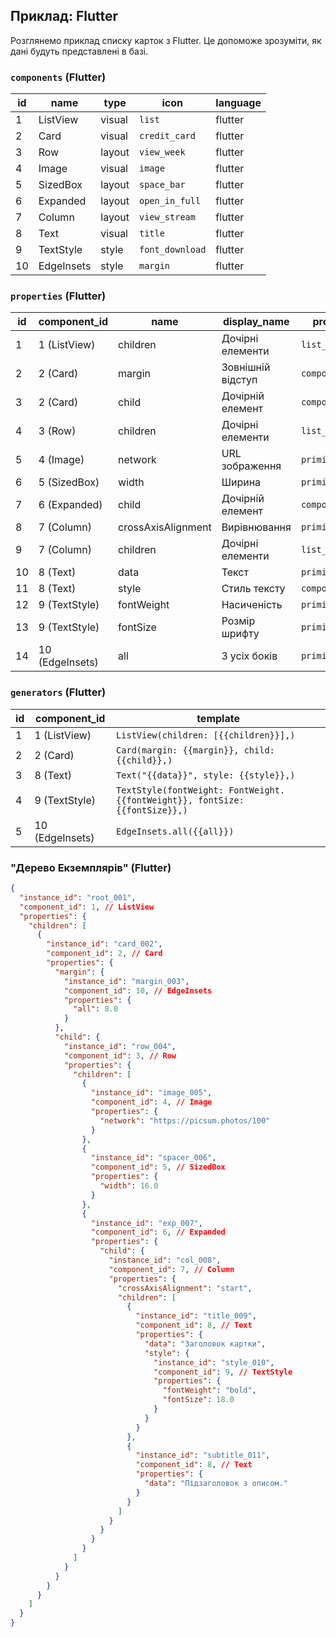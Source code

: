 ## Приклад: Flutter

Розглянемо приклад списку карток з Flutter. Це допоможе зрозуміти, як дані будуть представлені в базі.

### `components` (Flutter)

| id | name            | type   | icon      | language |
| -- | --------------- | ------ | --------- | -------- |
| 1  | ListView        | visual | `list`    | flutter  |
| 2  | Card            | visual | `credit_card`| flutter  |
| 3  | Row             | layout | `view_week`| flutter  |
| 4  | Image           | visual | `image`   | flutter  |
| 5  | SizedBox        | layout | `space_bar`| flutter  |
| 6  | Expanded        | layout | `open_in_full`| flutter  |
| 7  | Column          | layout | `view_stream`| flutter  |
| 8  | Text            | visual | `title`   | flutter  |
| 9  | TextStyle       | style  | `font_download`| flutter  |
| 10 | EdgeInsets      | style  | `margin`  | flutter  |

### `properties` (Flutter)

| id | component_id | name            | display_name    | property_type         | primitive_type | component_ref_id | default_value |
| -- | ------------ | --------------- | --------------- | --------------------- | -------------- | ---------------- | ------------- |
| 1  | 1 (ListView) | children        | Дочірні елементи | `list_of_components`  | null           | 2 (Card)         | null          |
| 2  | 2 (Card)     | margin          | Зовнішній відступ| `component_ref`       | null           | 10 (EdgeInsets)  | null          |
| 3  | 2 (Card)     | child           | Дочірній елемент | `component_ref`       | null           | 3 (Row)          | null          |
| 4  | 3 (Row)      | children        | Дочірні елементи | `list_of_components`  | null           | null             | null          |
| 5  | 4 (Image)    | network         | URL зображення  | `primitive`           | `string`       | null             | ""          |
| 6  | 5 (SizedBox) | width           | Ширина          | `primitive`           | `double`       | null             | 0.0           |
| 7  | 6 (Expanded) | child           | Дочірній елемент | `component_ref`       | null           | 7 (Column)       | null          |
| 8  | 7 (Column)   | crossAxisAlignment| Вирівнювання    | `primitive`           | `enum`         | null             | `start`       |
| 9  | 7 (Column)   | children        | Дочірні елементи | `list_of_components`  | null           | 8 (Text)         | null          |
| 10 | 8 (Text)     | data            | Текст           | `primitive`           | `string`       | null             | ""          |
| 11 | 8 (Text)     | style           | Стиль тексту    | `component_ref`       | null           | 9 (TextStyle)    | null          |
| 12 | 9 (TextStyle)| fontWeight      | Насиченість     | `primitive`           | `enum`         | null             | `normal`      |
| 13 | 9 (TextStyle)| fontSize        | Розмір шрифту   | `primitive`           | `double`       | null             | 14.0          |
| 14 | 10 (EdgeInsets)| all          | З усіх боків    | `primitive`           | `double`       | null             | 0.0           |

### `generators` (Flutter)

| id | component_id | template |
| -- | ------------ | -------- |
| 1  | 1 (ListView) | `ListView(children: [{{children}}],)` |
| 2  | 2 (Card)     | `Card(margin: {{margin}}, child: {{child}},)` |
| 3  | 8 (Text)     | `Text("{{data}}", style: {{style}},)` |
| 4  | 9 (TextStyle)| `TextStyle(fontWeight: FontWeight.{{fontWeight}}, fontSize: {{fontSize}},)` |
| 5  | 10 (EdgeInsets)| `EdgeInsets.all({{all}})` |

### "Дерево Екземплярів" (Flutter)

```json
{
  "instance_id": "root_001",
  "component_id": 1, // ListView
  "properties": {
    "children": [
      {
        "instance_id": "card_002",
        "component_id": 2, // Card
        "properties": {
          "margin": {
            "instance_id": "margin_003",
            "component_id": 10, // EdgeInsets
            "properties": {
              "all": 8.0
            }
          },
          "child": {
            "instance_id": "row_004",
            "component_id": 3, // Row
            "properties": {
              "children": [
                {
                  "instance_id": "image_005",
                  "component_id": 4, // Image
                  "properties": {
                    "network": "https://picsum.photos/100"
                  }
                },
                {
                  "instance_id": "spacer_006",
                  "component_id": 5, // SizedBox
                  "properties": {
                    "width": 16.0
                  }
                },
                {
                  "instance_id": "exp_007",
                  "component_id": 6, // Expanded
                  "properties": {
                    "child": {
                      "instance_id": "col_008",
                      "component_id": 7, // Column
                      "properties": {
                        "crossAxisAlignment": "start",
                        "children": [
                          {
                            "instance_id": "title_009",
                            "component_id": 8, // Text
                            "properties": {
                              "data": "Заголовок картки",
                              "style": {
                                "instance_id": "style_010",
                                "component_id": 9, // TextStyle
                                "properties": {
                                  "fontWeight": "bold",
                                  "fontSize": 18.0
                                }
                              }
                            }
                          },
                          {
                            "instance_id": "subtitle_011",
                            "component_id": 8, // Text
                            "properties": {
                              "data": "Підзаголовок з описом."
                            }
                          }
                        ]
                      }
                    }
                  }
                }
              ]
            }
          }
        }
      }
    ]
  }
}
```